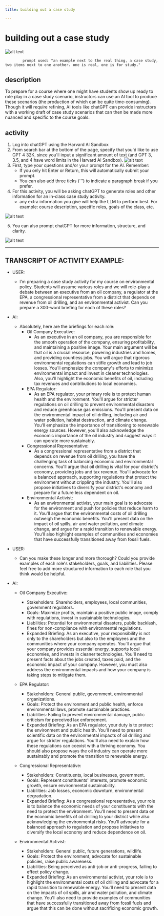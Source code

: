 ```yaml
---
title: building out a case study

---
```


# building out a case study

![alt text](https://files.slack.com/files-pri/T0HTW3H0V-F0614V4CLQP/_example_next_to_real_thing.png?pub_secret=424325b5ca)

            prompt used: "an example next to the real thing, a case study, two items next to one another. one is real, one is for study."

## description

To prepare for a course where one might have students show up ready to role play in a case study scenario, instructors can use an AI tool to produce these scenarios (the production of which can be quite time-consuming). Though it will require refining, AI tools like chatGPT can provide instructors with a working draft of case study scenarios that can then be made more nuanced and specific to the course goals. 

## activity
1. Log into chatGPT using the Harvard AI Sandbox
2. From search bar at the bottom of the page, specify that you'd like to use GPT 4 32K, since you'll input a significant amount of text (and GPT 3, 3.5, and 4 have word limits in the Harvard AI Sandbox).
![alt text](https://files.slack.com/files-pri/T0HTW3H0V-F0612HG51ND/video_to_gif__6_..gif?pub_secret=4e1c91c9ce)
3. First, type your questions and/or your prompt for the AI. Remember: 
    * If you only hit Enter or Return, this will automatically submit your prompt. 
    * You can also add three ticks (''') to indicate a paragraph break if you prefer.
4. For this activity, you will be asking chatGPT to generate roles and other information for an in-class case study activity.
    * any extra information you give will help the LLM to perform best. For example: course description, specific roles, goals of the class, etc. 

![alt text](https://files.slack.com/files-pri/T0HTW3H0V-F061Y4VQU4R/screenshot_2023-10-17_at_3.09.57_pm.png?pub_secret=d9c6f5a48a)

5. You can also prompt chatGPT for more information, structure, and clarity. 

![alt text](https://files.slack.com/files-pri/T0HTW3H0V-F061KCQ3X19/screenshot_2023-10-17_at_3.15.13_pm.png?pub_secret=84d5d2bd42)



--- 
## TRANSCRIPT OF ACTIVITY EXAMPLE: 
* USER: 
    * I’m preparing a case study activity for my course on environmental policy. Students will assume various roles and we will role-play a debate between an executive from an oil company, a regulator at the EPA, a congressional representative from a district that depends on revenue from oil drilling, and an environmental activist. Can you prepare a 300-word briefing for each of these roles?
* AI: 
    * Absolutely, here are the briefings for each role:
        * Oil Company Executive:
            * As an executive in an oil company, you are responsible for the smooth operation of the company, ensuring profitability, and maintaining a positive image. Your main argument will be that oil is a crucial resource, powering industries and homes, and providing countless jobs. You will argue that rigorous environmental regulations can stifle growth and lead to job losses. You'll emphasize the company's efforts to minimize environmental impact and invest in cleaner technologies. Also, you'll highlight the economic benefits of oil, including tax revenues and contributions to local economies.
        * EPA Regulator:
            * As an EPA regulator, your primary role is to protect human health and the environment. You'll argue for stricter regulations on oil drilling to prevent environmental disasters and reduce greenhouse gas emissions. You'll present data on the environmental impact of oil drilling, including air and water pollution, habitat destruction, and climate change. You'll emphasize the importance of transitioning to renewable energy sources. However, you'll also acknowledge the economic importance of the oil industry and suggest ways it can operate more sustainably.
        * Congressional Representative:
            * As a congressional representative from a district that depends on revenue from oil drilling, you have the challenging task of balancing economic and environmental concerns. You'll argue that oil drilling is vital for your district's economy, providing jobs and tax revenue. You'll advocate for a balanced approach, supporting regulations that protect the environment without crippling the industry. You'll also propose initiatives to diversify your district's economy and prepare for a future less dependent on oil.
        * Environmental Activist:
            * As an environmental activist, your main goal is to advocate for the environment and push for policies that reduce harm to it. You'll argue that the environmental costs of oil drilling outweigh the economic benefits. You'll present data on the impact of oil spills, air and water pollution, and climate change, and argue for a rapid transition to renewable energy. You'll also highlight examples of communities and economies that have successfully transitioned away from fossil fuels.

* USER: 
    * Can you make these longer and more thorough? Could you provide examples of each role's stakeholders, goals, and liabilities. Please feel free to add more structured information to each role that you think would be helpful.

* AI: 
    * Oil Company Executive:
        * Stakeholders: Shareholders, employees, local communities, government regulators.
        * Goals: Maximize profits, maintain a positive public image, comply with regulations, invest in sustainable technologies.
        * Liabilities: Potential for environmental disasters, public backlash, fines for non-compliance with environmental regulations.
        * Expanded Briefing: As an executive, your responsibility is not only to the shareholders but also to the employees and the communities where your company operates. You'll argue that your company provides essential energy, supports local economies, and invests in cleaner technologies. You'll need to present facts about the jobs created, taxes paid, and the economic impact of your company. However, you must also address the environmental impacts and how your company is taking steps to mitigate them.

    * EPA Regulator:
        * Stakeholders: General public, government, environmental organizations.
        * Goals: Protect the environment and public health, enforce environmental laws, promote sustainable practices.
        * Liabilities: Failing to prevent environmental damage, public criticism for perceived lax enforcement.
        * Expanded Briefing: As an EPA regulator, your duty is to protect the environment and public health. You'll need to present scientific data on the environmental impacts of oil drilling and argue for stricter regulations. You'll also need to explain how these regulations can coexist with a thriving economy. You should also propose ways the oil industry can operate more sustainably and promote the transition to renewable energy.

    * Congressional Representative:
        * Stakeholders: Constituents, local businesses, government.
        * Goals: Represent constituents' interests, promote economic growth, ensure environmental sustainability.
        * Liabilities: Job losses, economic downturn, environmental degradation.
        * Expanded Briefing: As a congressional representative, your role is to balance the economic needs of your constituents with the need to protect the environment. You'll need to present data on the economic benefits of oil drilling to your district while also acknowledging the environmental risks. You'll advocate for a balanced approach to regulation and propose initiatives to diversify the local economy and reduce dependence on oil.

    * Environmental Activist:
        * Stakeholders: General public, future generations, wildlife.
        * Goals: Protect the environment, advocate for sustainable policies, raise public awareness.
        * Liabilities: Being perceived as anti-job or anti-progress, failing to effect policy change.
        * Expanded Briefing: As an environmental activist, your role is to highlight the environmental costs of oil drilling and advocate for a rapid transition to renewable energy. You'll need to present data on the impacts of oil spills, air and water pollution, and climate change. You'll also need to provide examples of communities that have successfully transitioned away from fossil fuels and argue that this can be done without sacrificing economic growth.